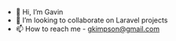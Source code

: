 - 👋 Hi, I’m Gavin
- 💞️ I’m looking to collaborate on Laravel projects
- 📫 How to reach me - gkimpson@gmail.com

<!---
gkimpson/gkimpson is a ✨ special ✨ repository because its `README.md` (this file) appears on your GitHub profile.
You can click the Preview link to take a look at your changes.
--->
